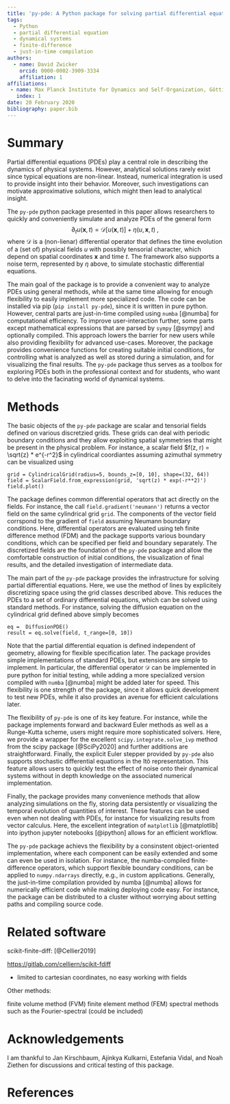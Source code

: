 ```yaml
---
title: 'py-pde: A Python package for solving partial differential equations'
tags:
  - Python
  - partial differential equation
  - dynamical systems
  - finite-difference
  - just-in-time compilation
authors:
  - name: David Zwicker
    orcid: 0000-0002-3909-3334
    affiliation: 1
affiliations:
 - name: Max Planck Institute for Dynamics and Self-Organization, Göttingen, Germany
   index: 1
date: 20 February 2020
bibliography: paper.bib
---
```


# Summary

Partial differential equations (PDEs) play a central role in describing the
dynamics of physical systems.
However, analytical solutions rarely exist since typical equations are
non-linear.
Instead, numerical integration is used to provide insight into their behavior.
Moreover, such investigations can motivate approximative solutions, which might
then lead to analytical insight.

The `py-pde` python package presented in this paper allows researchers to
quickly and conveniently simulate and analyze PDEs of the general form
$$
	\partial_t u(\boldsymbol x, t) = \mathcal D[u(\boldsymbol x, t)] 
		+ \eta(u, \boldsymbol x, t) \;,
$$
where $\mathcal D$ is a (non-lienar) differential operator that defines
the time evolution of a (set of) physical fields $u$ with possibly
tensorial character, which depend on spatial coordinates $\boldsymbol x$
and time $t$.
The framework also supports a noise term, represented by $\eta$ above, to
simulate stochastic differential equations.

The main goal of the package is to provide a convenient way to analyze
PDEs using general methods, while at the same time allowing for enough
flexibility to easily implement more specialized code.
The code can be installed via pip (`pip install py-pde`), since it is written in
pure python.
However, central parts are just-in-time compiled using `numba` [@numba] for 
computational efficiency.
To improve user-interaction further, some parts except mathematical expressions
that are parsed by `sympy` [@sympy] and optionally compiled.
This approach lowers the barrier for new users while also providing flexibility
for advanced use-cases.
Moreover, the package provides convenience functions for creating suitable 
initial conditions, for controlling what is analyzed as well as stored during a
simulation, and for visualizing the final results.
The `py-pde` package thus serves as a toolbox for exploring PDEs both in the
professional context and for students, who want to delve into the facinating
world of dynamical systems.


# Methods

The basic objects of the `py-pde` package are scalar and tensorial fields
defined on various discretzied grids.
These grids can deal with periodic boundary conditions and they allow exploiting
spatial symmetries that might be present in the physical problem. 
For instance, a scalar field $f(z, r) = \sqrt{z} * e^{-r^2}$ in cylindrical
coordiantes assuming azimuthal symmetry can be visualized using
```
grid = CylindricalGrid(radius=5, bounds_z=[0, 10], shape=(32, 64))
field = ScalarField.from_expression(grid, 'sqrt(z) * exp(-r**2)')
field.plot()
```
The package defines common differential operators that act directly on the
fields.
For instance, the call `field.gradient('neumann')` returns a vector field on the
same cylindrical grid `grid`.
The components of the vector field corrspond to the gradient of `field` assuming
Neumann boundary conditions.
Here, differential operators are evaluated using teh finite difference method
(FDM) and the package supports various boundary conditions, which can be
specified per field and boundary separately.
The discretized fields are the foundation of the `py-pde` package and allow 
the comfortable construction of initial conditions, the visualization of final
results, and the detailed investigation of intermediate data.

The main part of the `py-pde` package provides the infrastructure for solving
partial differential equations.
Here, we use the method of lines by explicitely discretizing space using the
grid classes described above.
This reduces the PDEs to a set of ordinary differential equations, which can
be solved using standard methods.
For instance, solving the diffusion equation on the cylindrical grid defined
above simply becomes
```
eq =  DiffusionPDE()
result = eq.solve(field, t_range=[0, 10])
```
Note that the partial differential equation is defined independent of geometry,
allowing for flexible specification later.
The package provides simple implementations of standard PDEs, but extensions are
simple to implement.
In particular, the differential operator $\mathcal D$ can be implemented in pure
python for initial testing, while adding a more specialized version compiled
with `numba` [@numba] might be added later for speed.
This flexibility is one strength of the package, since it allows quick
development to test new PDEs, while it also provides an avenue for efficient
calculations later.

The flexibility of `py-pde` is one of its key feature.
For instance, while the package implements forward and backward Euler methods as
well as a Runge-Kutta scheme, users might require more sophisticated solvers.
Here, we provide a wrapper for the excellent `scipy.integrate.solve_ivp` method
from the scipy package [@SciPy2020] and further additions are straightforward.
Finally, the explicit Euler stepper provided by `py-pde` also supports
stochastic differential equations in the Itô representation.
This feature allows users to quickly test the effect of noise onto their
dynamical systems without in depth knowledge on the associated numerical
implementation.

Finally, the package provides many convenience methods that allow analyzing
simulations on the fly, storing data persistently or visualizing the temporal
evolution of quantities of interest.
These features can be used even when not dealing with PDEs, for instance for
visualizing results from vector calculus.
Here, the excellent integration of `matplotlib` [@matplotlib] into ipython
jupyter notebooks [@ipython] allows for an efficient workflow.
 
The `py-pde` package achievs the flexibility by a consinstent object-oriented
implementation, where each component can be easily extended and some can even be
used in isolation.
For instance, the numba-compiled finite-difference operators, which support
flexible boundary conditions, can be applied to `numpy.ndarrays` directly, e.g., 
in custom applications.
Generally, the just-in-time compilation provided by numba [@numba] allows for
numerically efficient code while making deploying code easy.
For instance, the package can be distributed to a cluster without worrying
about setting paths and compiling source code. 


# Related software


scikit-finite-diff: [@Cellier2019]

https://gitlab.com/celliern/scikit-fdiff
- limited to cartesian coordinates, no easy working with fields

Other methods:

finite volume method (FVM)
finite element method (FEM)
spectral methods such as the Fourier-spectral (could be included)


# Acknowledgements

I am thankful to Jan Kirschbaum, Ajinkya Kulkarni, Estefania Vidal, and Noah
Ziethen for discussions and critical testing of this package. 

# References